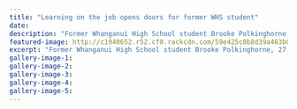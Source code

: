```yaml
---
title: "Learning on the job opens doors for former WHS student"
date: 
description: "Former Whanganui High School student Brooke Polkinghorne, 27, right where she wants to be..."
featured-image: http://c1940652.r52.cf0.rackcdn.com/59e425c0b8d39a463b0002a4/Brooke-Polkinghorne-ex-Oct-2017.jpg
excerpt: "Former Whanganui High School student Brooke Polkinghorne, 27, right where she wants to be."
gallery-image-1: 
gallery-image-2: 
gallery-image-3: 
gallery-image-4: 
gallery-image-5: 
---
```

